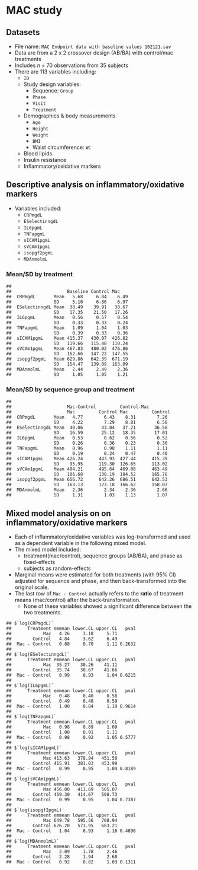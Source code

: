 MAC study
================

## Datasets

-   File name: `MAC Endpoint data with baseline values 102121.sav`
-   Data are from a 2 x 2 crossover design (AB/BA) with control/mac
    treatments
-   Includes *n* = 70 observations from 35 subjects
-   There are 113 variables including:
    -   `ID`
    -   Study design variables:
        -   Sequence: `Group`
        -   `Phase`  
        -   `Visit`
        -   `Treatment`
    -   Demographics & body measurements
        -   `Age`
        -   `Height`
        -   `Weight`
        -   `BMI`
        -   Waist circumference: `WC`
    -   Blood lipids
    -   Insulin resistance
    -   Inflammatory/oxidative markers

## Descriptive analysis on inflammatory/oxidative markers

-   Variables included:
    -   `CRPmgdL`
    -   `ESelectinngdL`
    -   `IL6pgmL`
    -   `TNFapgmL`
    -   `sICAM1pgmL`
    -   `sVCAm1pgmL`
    -   `isopgf2pgmL`
    -   `MDAnmolmL`

### Mean/SD by treatment

    ##                                            
    ##                     Baseline Control Mac   
    ##  CRPmgdL       Mean   5.68     6.84    6.49
    ##                SD     5.10     6.86    6.97
    ##  ESelectinngdL Mean  38.49    39.91   38.67
    ##                SD    17.35    21.50   17.26
    ##  IL6pgmL       Mean   0.56     0.57    0.54
    ##                SD     0.33     0.33    0.24
    ##  TNFapgmL      Mean   1.09     1.04    1.03
    ##                SD     0.39     0.33    0.36
    ##  sICAM1pgmL    Mean 415.37   430.07  426.82
    ##                SD   119.66   115.48  110.24
    ##  sVCAm1pgmL    Mean 467.83   480.02  476.86
    ##                SD   162.66   147.22  147.55
    ##  isopgf2pgmL   Mean 629.86   642.39  671.19
    ##                SD   154.47   139.09  163.09
    ##  MDAnmolmL     Mean   2.44     2.49    2.36
    ##                SD     1.05     1.05    1.21

### Mean/SD by sequence group and treatment

    ##                                                            
    ##                     Mac-Control         Control-Mac        
    ##                     Mac         Control Mac         Control
    ##  CRPmgdL       Mean   4.77        6.43    8.31        7.26 
    ##                SD     4.22        7.29    8.81        6.58 
    ##  ESelectinngdL Mean  40.06       43.04   37.21       36.58 
    ##                SD    16.59       25.12   18.35       17.01 
    ##  IL6pgmL       Mean   0.53        0.62    0.56        0.52 
    ##                SD     0.26        0.36    0.23        0.30 
    ##  TNFapgmL      Mean   0.96        0.98    1.11        1.11 
    ##                SD     0.19        0.24    0.47        0.40 
    ##  sICAM1pgmL    Mean 426.24      443.93  427.44      415.39 
    ##                SD    95.95      119.30  126.65      113.02 
    ##  sVCAm1pgmL    Mean 484.21      495.64  469.08      463.49 
    ##                SD   106.68      130.19  184.52      165.78 
    ##  isopgf2pgmL   Mean 656.72      642.26  686.51      642.53 
    ##                SD   163.13      123.18  166.62      158.07 
    ##  MDAnmolmL     Mean   2.36        2.34    2.36        2.66 
    ##                SD     1.31        1.03    1.13        1.07

## Mixed model analysis on on inflammatory/oxidative markers

-   Each of inflammatory/oxidative variables was log-transformed and
    used as a dependent variable in the following mixed model.
-   The mixed model included:
    -   treatment(mac/control), sequence groups (AB/BA), and phase as
        fixed-effects
    -   subjects as random-effects
-   Marginal means were estimated for both treatments (with 95% CI)
    adjusted for sequence and phase, and then back-transformed into the
    original scale.
-   The last row of `Mac - Control` actually refers to the **ratio** of
    treatment means (mac/control) after the back-transformation.
    -   None of these variables showed a significant difference between
        the two treatments.

<!-- -->

    ## $`log(CRPmgdL)`
    ##      Treatment emmean lower.CL upper.CL   pval
    ##            Mac   4.26     3.18     5.71       
    ##        Control   4.84     3.62     6.49       
    ##  Mac - Control   0.88     0.70     1.11 0.2632
    ## 
    ## $`log(ESelectinngdL)`
    ##      Treatment emmean lower.CL upper.CL   pval
    ##            Mac  35.27    30.26    41.11       
    ##        Control  35.74    30.67    41.66       
    ##  Mac - Control   0.99     0.93     1.04 0.6215
    ## 
    ## $`log(IL6pgmL)`
    ##      Treatment emmean lower.CL upper.CL   pval
    ##            Mac   0.48     0.40     0.58       
    ##        Control   0.49     0.40     0.59       
    ##  Mac - Control   1.00     0.84     1.19 0.9614
    ## 
    ## $`log(TNFapgmL)`
    ##      Treatment emmean lower.CL upper.CL   pval
    ##            Mac   0.98     0.89     1.09       
    ##        Control   1.00     0.91     1.11       
    ##  Mac - Control   0.98     0.92     1.05 0.5777
    ## 
    ## $`log(sICAM1pgmL)`
    ##      Treatment emmean lower.CL upper.CL   pval
    ##            Mac 413.63   378.94   451.50       
    ##        Control 415.91   381.03   453.99       
    ##  Mac - Control   0.99     0.95     1.04 0.8189
    ## 
    ## $`log(sVCAm1pgmL)`
    ##      Treatment emmean lower.CL upper.CL   pval
    ##            Mac 456.00   411.69   505.07       
    ##        Control 459.30   414.67   508.73       
    ##  Mac - Control   0.99     0.95     1.04 0.7387
    ## 
    ## $`log(isopgf2pgmL)`
    ##      Treatment emmean lower.CL upper.CL   pval
    ##            Mac 649.78   595.56   708.94       
    ##        Control 626.20   573.95   683.21       
    ##  Mac - Control   1.04     0.93     1.16 0.4896
    ## 
    ## $`log(MDAnmolmL)`
    ##      Treatment emmean lower.CL upper.CL   pval
    ##            Mac   2.09     1.78     2.46       
    ##        Control   2.28     1.94     2.68       
    ##  Mac - Control   0.92     0.82     1.03 0.1311

